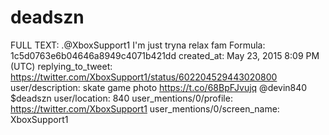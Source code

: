 # deadszn

FULL TEXT: .@XboxSupport1 I'm just tryna relax fam
Formula: 1c5d0763e6b04646a8949c4071b421dd
created_at: May 23, 2015 8:09 PM (UTC)
replying_to_tweet: https://twitter.com/XboxSupport1/status/602204529443020800
user/description: skate game photo https://t.co/68BpFJvujq @devin840 $deadszn
user/location: 840
user_mentions/0/profile: https://twitter.com/XboxSupport1
user_mentions/0/screen_name: XboxSupport1